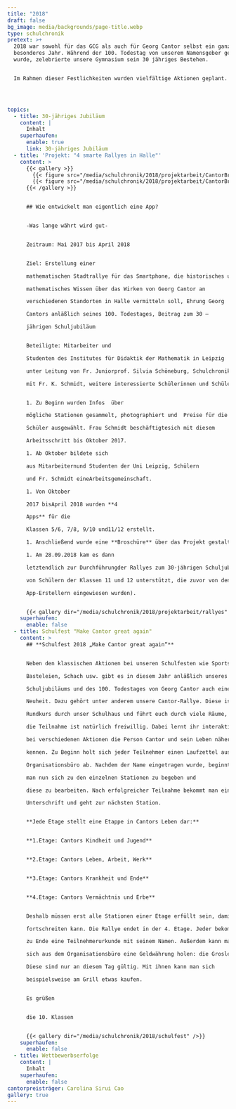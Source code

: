 ```yaml
---
title: "2018"
draft: false
bg_image: media/backgrounds/page-title.webp
type: schulchronik
pretext: >+
  2018 war sowohl für das GCG als auch für Georg Cantor selbst ein ganz
  besonderes Jahr. Während der 100. Todestag von unserem Namensgeber gefeiert
  wurde, zelebrierte unsere Gymnasium sein 30 jähriges Bestehen.


  Im Rahmen dieser Festlichkeiten wurden vielfältige Aktionen geplant. Unter anderem wurde mit viel Mühe und Arbeit eine Rallye zum Thema Cantor zusammengestellt, ein Flashmob in Form eines Unendlichkeitszeichen organisiert und es fand ein fantastisches Schulfest statt, welches die damalige 10. Klasse zusammengestellt hat.




topics:
  - title: 30-jähriges Jubiläum
    content: |
      Inhalt
    superhaufen:
      enable: true
      link: 30-jähriges Jubiläum
  - title: 'Projekt: "4 smarte Rallyes in Halle"'
    content: >
      {{< gallery >}}
        {{< figure src="/media/schulchronik/2018/projektarbeit/CantorBroschuere_deckblatt.webp" >}}
        {{< figure src="/media/schulchronik/2018/projektarbeit/CantorBroschuere_impressum.webp" >}}
      {{< /gallery >}}


      ## Wie entwickelt man eigentlich eine App?


      -Was lange währt wird gut-


      Zeitraum:	Mai 2017 bis April 2018


      Ziel:	Erstellung einer

      mathematischen Stadtrallye für das Smartphone, die historisches und

      mathematisches Wissen über das Wirken von Georg Cantor an

      verschiedenen Standorten in Halle vermitteln soll, Ehrung Georg

      Cantors anläßlich seines 100. Todestages, Beitrag zum 30 –

      jährigen Schuljubiläum


      Beteiligte: Mitarbeiter und

      Studenten des Institutes für Didaktik der Mathematik in Leipzig

      unter Leitung von Fr. Juniorprof. Silvia Schöneburg, Schulchronik Ag

      mit Fr. K. Schmidt, weitere interessierte Schülerinnen und Schüler


      1. Zu Beginn wurden Infos  über

      mögliche Stationen gesammelt, photographiert und  Preise für die

      Schüler ausgewählt. Frau Schmidt beschäftigtesich mit diesem

      Arbeitsschritt bis Oktober 2017.

      1. Ab Oktober bildete sich

      aus Mitarbeiternund Studenten der Uni Leipzig, Schülern

      und Fr. Schmidt eineArbeitsgemeinschaft.

      1. Von Oktober

      2017 bisApril 2018 wurden **4

      Apps** für die

      Klassen 5/6, 7/8, 9/10 und11/12 erstellt.

      1. Anschließend wurde eine **Broschüre** über das Projekt gestaltet.

      1. Am 28.09.2018 kam es dann

      letztendlich zur Durchführungder Rallyes zum 30-jährigen Schuljubiläum (die Klassen 5-8 werden

      von Schülern der Klassen 11 und 12 unterstützt, die zuvor von den

      App-Erstellern eingewiesen wurden).


      {{< gallery dir="/media/schulchronik/2018/projektarbeit/rallyes" />}}
    superhaufen:
      enable: false
  - title: Schulfest "Make Cantor great again"
    content: >
      ## **Schulfest 2018 „Make Cantor great again“**


      Neben den klassischen Aktionen bei unseren Schulfesten wie Sportspielen,

      Basteleien, Schach usw. gibt es in diesem Jahr anläßlich unseres 30-jährigen

      Schuljubiläums und des 100. Todestages von Georg Cantor auch eine

      Neuheit. Dazu gehört unter anderem unsere Cantor-Rallye. Diese ist ein

      Rundkurs durch unser Schulhaus und führt euch durch viele Räume,

      die Teilnahme ist natürlich freiwillig. Dabei lernt ihr interaktiv

      bei verschiedenen Aktionen die Person Cantor und sein Leben näher

      kennen. Zu Beginn holt sich jeder Teilnehmer einen Laufzettel aus dem

      Organisationsbüro ab. Nachdem der Name eingetragen wurde, beginnt

      man nun sich zu den einzelnen Stationen zu begeben und

      diese zu bearbeiten. Nach erfolgreicher Teilnahme bekommt man eine

      Unterschrift und geht zur nächsten Station.


      **Jede Etage stellt eine Etappe in Cantors Leben dar:**


      **1.Etage: Cantors Kindheit und Jugend**


      **2.Etage: Cantors Leben, Arbeit, Werk**


      **3.Etage: Cantors Krankheit und Ende**


      **4.Etage: Cantors Vermächtnis und Erbe**


      Deshalb müssen erst alle Stationen einer Etage erfüllt sein, damit man

      fortschreiten kann. Die Rallye endet in der 4. Etage. Jeder bekommt

      zu Ende eine Teilnehmerurkunde mit seinem Namen. Außerdem kann man

      sich aus dem Organisationsbüro eine Geldwährung holen: die Grosler-Gulden.

      Diese sind nur an diesem Tag gültig. Mit ihnen kann man sich

      beispielsweise am Grill etwas kaufen.


      Es grüßen


      die 10. Klassen


      {{< gallery dir="/media/schulchronik/2018/schulfest" />}}
    superhaufen:
      enable: false
  - title: Wettbewerbserfolge
    content: |
      Inhalt
    superhaufen:
      enable: false
cantorpreisträger: Carolina Sirui Cao
gallery: true
---
```

